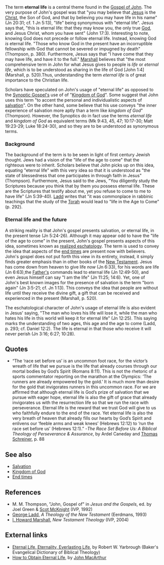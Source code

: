 The term **eternal life** is a central theme found in the
[Gospel of John](Gospel_of_John "Gospel of John"). The very purpose
of John's gospel was that "you may believe that
[Jesus](Jesus "Jesus") is the [Christ](Christ "Christ"), the Son of
God, and that by believing you may have life in his name" (Jn
20:31; cf. 1 Jn 5:13), "life" being synonymous with "eternal life".
Jesus says that, "this is eternal life: that they may know you, the
only true [God](God "God"), and Jesus Christ, whom you have sent"
(John 17:3). Interesting to note, knowing God does not precede or
follow eternal life. Instead, knowing God *is* eternal life. "Those
who know God in the present have an incorruptible fellowship with
God that cannot be severed or impugned by death" (Thompson, p.
380). Furthermore, Jesus says that "I have come that they may have
life, and have it to the full."
[Marshall](I._Howard_Marshall "I. Howard Marshall") believes that
"the most comprehensive term in John for what Jesus gives to people
is *life* or *eternal life*, which is to be understood as sharing
in the life of God [John 1:4] (Marshall, p. 520).Thus,
understanding the term *eternal life* is of great importance to the
Christian life.

Scholars have speculated on John's usage of "eternal life" as
opposed to the
[Synoptic Gospel's](Synoptic_Gospels "Synoptic Gospels") use of of
"[Kingdom of God](Kingdom_of_God "Kingdom of God")". Some suggest
that John uses this term "to accent the personal and
individualistic aspects of [salvation](Salvation "Salvation")". On
the other hand, some believe that his use conveys "the inner
experience of salvation more aptly than a term like
*kingdom of God*" (Thompson). However, the Synoptics do in fact use
the terms *eternal life* and *kingdom of God* as equivalent terms
(Mk 9:43, 45, 47; 10:17-30; Matt 19:23-29; Luke 18:24-30), and so
they are to be understood as synonymous terms.

### Background

The background of the term is to be seen in light of first century
Jewish thought. Jews had a vision of the "life of the age to come"
that the righteous were to inherit. Scholars believe that John
picks up on this idea, equating "eternal life" with this very idea
so that it is understood as "the state of blessedness that one
participates in through faith in Jesus" (Thompson). Furthermore,
Jesus said to the Jews, "You diligently study the Scriptures
because you think that by them you possess eternal life. These are
the Scriptures that testify about me, yet you refuse to come to me
to have life" (Jn 5:39-40). [Ladd](George_Ladd "George Ladd")
writes that "it was commonplace in rabbinic teachings that the
study of the [Torah](Torah "Torah") would lead to "life in the Age
to Come" (p. 292).

### Eternal life and the future

A striking reality is that John's gospel presents salvation, or
eternal life, in the present tense (Jn 5:24-26). Although it may
appear odd to have the "life of the age to come" in the present,
John's gospel presents aspects of this idea, sometimes known as
[realized eschatology](index.php?title=Realized_eschatology&action=edit&redlink=1 "Realized eschatology (page does not exist)").
The term is used to convey the idea that aspects of the
[end times](End_times "End times") are present now with believers.
John's gospel does not put forth this view in its entirety,
instead, it simply finds greater emphasis than in other books of
the [New Testament](New_Testament "New Testament"). Jesus has come
down from heaven to give life *now* (Jn 6:33), for his words are
life (Jn 6:63),the [Father's](God_the_Father "God the Father")
commands lead to eternal life (Jn 12:49-50), and even Jesus himself
can say "I am the life" (Jn 11:25; 14:6). Yet, one of John's best
known images for the presence of salvation is the term "born again"
(Jn 3:5-21; cf. Jn 1:13). This conveys the idea that people are
without life until they receive the divine gift, a gift that can be
received and experienced in the present (Marshall, p. 520).

The eschatological character of John's usage of eternal life is
also evident in Jesus' saying, "The man who loves his life will
lose it, while the man who hates his life in this world will keep
it for eternal life" (Jn 12:25). This saying marks the
understanding of two ages, this age and the age to come (Ladd, p.
293; cf. Daniel 12:2). The life is eternal in that those who
receive it will never perish (Jn 3:16; 6:27; 10:28).

## Quotes

-   “The ‘race set before us’ is an uncommon foot race, for the
    victor’s wreath of life that we pursue is the life that already
    courses through our mortal bodies by God’s Spirit (Romans 8:11).
    This is not the rhetoric of a sports commentator reporting on the
    marathon at the Olympics: ‘The runners are already empowered by the
    gold.’ It is much more than desire for the gold that invigorates
    runners in this uncommon race. For we are affirmed that although
    eternal life is God’s prize of salvation that we pursue with eager
    hope, eternal life is also the gift of grace that already
    invigorates us with the resurrection life so that we run the race
    with perseverance. Eternal life is the reward that we trust God
    will give to us who faithfully endure to the end of the race. Yet
    eternal life is also the very breath of heaven that already fills
    our hearts by God’s Spirit and enlivens our ‘feeble arms and weak
    knees’ (Hebrews 12:12) to ‘run the race set before us’ (Hebrews
    12:1).”
    -*The Race Set Before Us: A Biblical Theology of Perseverance & Assurance*,
    by Ardel Caneday and
    [Thomas Schreiner](Thomas_Schreiner "Thomas Schreiner"), p. 88

## See also

-   [Salvation](Salvation "Salvation")
-   [Kingdom of God](Kingdom_of_God "Kingdom of God")
-   [End times](End_times "End times")

## References

-   M. M. Thompson, "John, Gospel of" in *Jesus and the Gospels*,
    ed. by Joel Green & [Scot McKnight](Scot_McKnight "Scot McKnight")
    (IVP, 1992)
-   [George Ladd](George_Ladd "George Ladd"),
    *A Theology of the New Testament* (Eerdmans, 1993)
-   [I. Howard Marshall](I._Howard_Marshall "I. Howard Marshall"),
    *New Testament Theology* (IVP, 2004)

## External links

-   [Eternal Life, Eternality, Everlasting Life](http://bible.crosswalk.com/Dictionaries/BakersEvangelicalDictionary/bed.cgi?number=T230),
    by Robert W. Yarbrough (Baker's Evangelical Dictionary of Biblical
    Theology)
-   [How to Obtain Eternal Life](http://www.biblebb.com/files/MAC/sg2343.htm),
    by [John MacArthur](John_MacArthur "John MacArthur")



